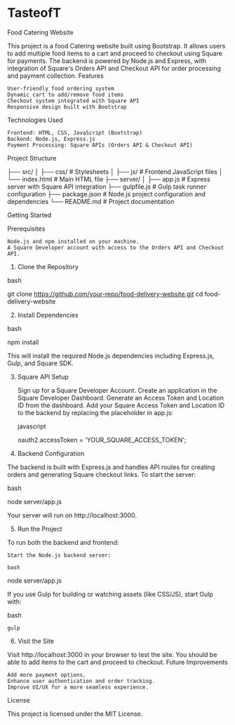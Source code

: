 # TasteofT

Food Catering Website

This project is a food Catering website built using Bootstrap. It allows users to add multiple food items to a cart and proceed to checkout using Square for payments. The backend is powered by Node.js and Express, with integration of Square's Orders API and Checkout API for order processing and payment collection.
Features

    User-friendly food ordering system
    Dynamic cart to add/remove food items
    Checkout system integrated with Square API
    Responsive design built with Bootstrap

Technologies Used

    Frontend: HTML, CSS, JavaScript (Bootstrap)
    Backend: Node.js, Express.js
    Payment Processing: Square APIs (Orders API & Checkout API)

Project Structure

├── src/
│   ├── css/        # Stylesheets
│   ├── js/         # Frontend JavaScript files
│   └── index.html  # Main HTML file
├── server/
│   ├── app.js      # Express server with Square API integration
├── gulpfile.js     # Gulp task runner configuration
├── package.json    # Node.js project configuration and dependencies
└── README.md       # Project documentation

Getting Started

Prerequisites

    Node.js and npm installed on your machine.
    A Square Developer account with access to the Orders API and Checkout API.

1. Clone the Repository

bash

git clone https://github.com/your-repo/food-delivery-website.git
cd food-delivery-website

2. Install Dependencies

bash

npm install

This will install the required Node.js dependencies including Express.js, Gulp, and Square SDK.

3. Square API Setup

    Sign up for a Square Developer Account.
    Create an application in the Square Developer Dashboard.
    Generate an Access Token and Location ID from the dashboard.
    Add your Square Access Token and Location ID to the backend by replacing the placeholder in app.js:

    javascript

    oauth2.accessToken = 'YOUR_SQUARE_ACCESS_TOKEN';

4. Backend Configuration

The backend is built with Express.js and handles API routes for creating orders and generating Square checkout links. To start the server:

bash

node server/app.js

Your server will run on http://localhost:3000.



5. Run the Project

To run both the backend and frontend:

    Start the Node.js backend server:

    bash

node server/app.js

If you use Gulp for building or watching assets (like CSS/JS), start Gulp with:

bash

    gulp

6. Visit the Site

Visit http://localhost:3000 in your browser to test the site. You should be able to add items to the cart and proceed to checkout.
Future Improvements

    Add more payment options.
    Enhance user authentication and order tracking.
    Improve UI/UX for a more seamless experience.

License

This project is licensed under the MIT License.
